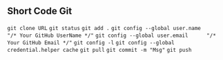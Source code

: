 ## Short Code Git
`` git clone URL ``
`` git status ``
`` git add . ``
`` git config --global user.name       "/* Your GitHub UserName */" ``
`` git config --global user.email      "/* Your GitHub Email */" ``
`` git config -l ``
`` git config --global credential.helper cache ``
`` git pull ``
`` git commit -m "Msg" ``
`` git push ``

